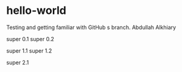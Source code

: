 # hello-world
Testing and getting familiar with GitHub
s branch. Abdullah Alkhiary

super 0.1
super 0.2

super 1.1
super 1.2

super 2.1
